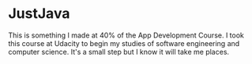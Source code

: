 # JustJava
This is something I made at 40% of the App Development Course. I took this course at Udacity to begin my studies of software engineering and computer science.
It's a small step but I know it will take me places.
